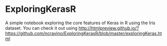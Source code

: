# ExploringKerasR
A simple notebook exploring the core features of Keras in R using the Iris dataset.
You can check it out using http://htmlpreview.github.io/?https://github.com/ncravino/ExploringKerasR/blob/master/exploringKeras.html
